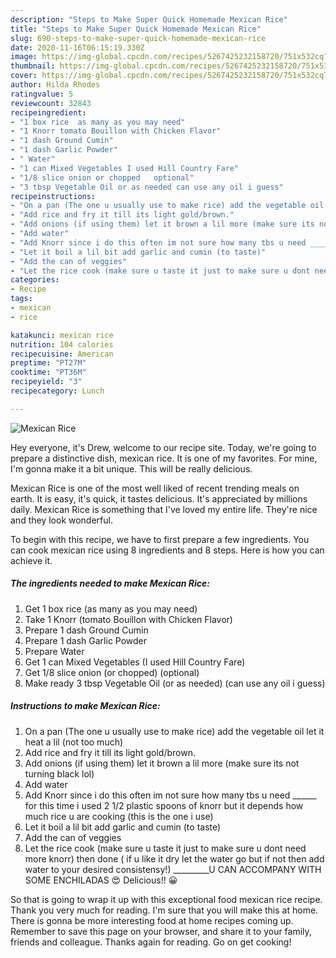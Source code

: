 ```yaml
---
description: "Steps to Make Super Quick Homemade Mexican Rice"
title: "Steps to Make Super Quick Homemade Mexican Rice"
slug: 690-steps-to-make-super-quick-homemade-mexican-rice
date: 2020-11-16T06:15:19.330Z
image: https://img-global.cpcdn.com/recipes/5267425232158720/751x532cq70/mexican-rice-recipe-main-photo.jpg
thumbnail: https://img-global.cpcdn.com/recipes/5267425232158720/751x532cq70/mexican-rice-recipe-main-photo.jpg
cover: https://img-global.cpcdn.com/recipes/5267425232158720/751x532cq70/mexican-rice-recipe-main-photo.jpg
author: Hilda Rhodes
ratingvalue: 5
reviewcount: 32843
recipeingredient:
- "1 box rice  as many as you may need"
- "1 Knorr tomato Bouillon with Chicken Flavor"
- "1 dash Ground Cumin"
- "1 dash Garlic Powder"
- " Water"
- "1 can Mixed Vegetables I used Hill Country Fare"
- "1/8 slice onion or chopped   optional"
- "3 tbsp Vegetable Oil or as needed can use any oil i guess"
recipeinstructions:
- "On a pan (The one u usually use to make rice) add the vegetable oil let it heat a lil (not too much)"
- "Add rice and fry it till its light gold/brown."
- "Add onions (if using them) let it brown a lil more (make sure its not turning black lol)"
- "Add water"
- "Add Knorr since i do this often im not sure how many tbs u need ______ for this time i used 2 1/2 plastic spoons of knorr but it depends how much rice u are cooking (this is the one i use)"
- "Let it boil a lil bit add garlic and cumin (to taste)"
- "Add the can of veggies"
- "Let the rice cook (make sure u taste it just to make sure u dont need more knorr) then done ( if u like it dry let the water go but if not then add water to your desired consistensy!) _________U CAN ACCOMPANY WITH SOME ENCHILADAS 😍 Delicious!! 😀"
categories:
- Recipe
tags:
- mexican
- rice

katakunci: mexican rice 
nutrition: 104 calories
recipecuisine: American
preptime: "PT27M"
cooktime: "PT36M"
recipeyield: "3"
recipecategory: Lunch

---
```



![Mexican Rice](https://img-global.cpcdn.com/recipes/5267425232158720/751x532cq70/mexican-rice-recipe-main-photo.jpg)

Hey everyone, it's Drew, welcome to our recipe site. Today, we're going to prepare a distinctive dish, mexican rice. It is one of my favorites. For mine, I'm gonna make it a bit unique. This will be really delicious.

Mexican Rice is one of the most well liked of recent trending meals on earth. It is easy, it's quick, it tastes delicious. It's appreciated by millions daily. Mexican Rice is something that I've loved my entire life. They're nice and they look wonderful.




To begin with this recipe, we have to first prepare a few ingredients. You can cook mexican rice using 8 ingredients and 8 steps. Here is how you can achieve it.

<!--inarticleads1-->

##### The ingredients needed to make Mexican Rice:

1. Get 1 box rice  (as many as you may need)
1. Take 1 Knorr (tomato Bouillon with Chicken Flavor)
1. Prepare 1 dash Ground Cumin
1. Prepare 1 dash Garlic Powder
1. Prepare  Water
1. Get 1 can Mixed Vegetables (I used Hill Country Fare)
1. Get 1/8 slice onion (or chopped)   (optional)
1. Make ready 3 tbsp Vegetable Oil (or as needed) (can use any oil i guess)




<!--inarticleads2-->

##### Instructions to make Mexican Rice:

1. On a pan (The one u usually use to make rice) add the vegetable oil let it heat a lil (not too much)
1. Add rice and fry it till its light gold/brown.
1. Add onions (if using them) let it brown a lil more (make sure its not turning black lol)
1. Add water
1. Add Knorr since i do this often im not sure how many tbs u need ______ for this time i used 2 1/2 plastic spoons of knorr but it depends how much rice u are cooking (this is the one i use)
1. Let it boil a lil bit add garlic and cumin (to taste)
1. Add the can of veggies
1. Let the rice cook (make sure u taste it just to make sure u dont need more knorr) then done ( if u like it dry let the water go but if not then add water to your desired consistensy!) _________U CAN ACCOMPANY WITH SOME ENCHILADAS 😍 Delicious!! 😀




So that is going to wrap it up with this exceptional food mexican rice recipe. Thank you very much for reading. I'm sure that you will make this at home. There is gonna be more interesting food at home recipes coming up. Remember to save this page on your browser, and share it to your family, friends and colleague. Thanks again for reading. Go on get cooking!
